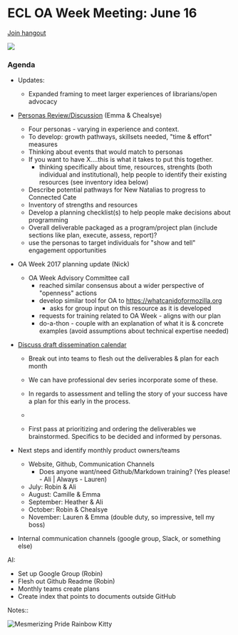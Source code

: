 # ECL OA Week Meeting: June 16
[Join hangout]( https://plus.google.com/hangouts/_/calendar/cmNoYW1waWV1eEBnbWFpbC5jb20.i2451vnf2a73pbtp5m22qns7ug?authuser=0)

![](https://media.giphy.com/media/a1vgU8dc1OR7W/giphy.gif)


### Agenda
* Updates: 
    * Expanded framing to meet larger experiences of librarians/open advocacy
* [Personas Review/Discussion](https://docs.google.com/document/d/1N-iknErmLFuDlymt7CNWLHdZRlkO_Wu6Qoo8_bse3fI/edit?usp=sharing) (Emma & Chealsye) 
    * Four personas - varying in experience and context. 
    * To develop: growth pathways, skillsets needed, "time & effort" measures
    * Thinking about events that would match to personas 
    * If you want to have X....this is what it takes to put this together.
        * thinking specifically about time, resources, strenghts (both individual and institutional), help people to identify their existing resources (see inventory idea below)
    * Describe potential pathways for New Natalias to progress to Connected Cate
    * Inventory of strengths and resources
    * Develop a planning checklist(s) to help people make decisions about programming
    * Overall deliverable packaged as a program/project plan (include sections like plan, execute, assess, report)?
    * use the personas to target individuals for "show and tell" engagement opportunities
* OA Week 2017 planning update (Nick)
    * OA Week Advisory Committee call
        * reached similar consensus about a wider perspective of "openness" actions
        * develop similar tool for OA to https://whatcanidoformozilla.org
            * asks for group input on this resource as it is developed
        * requests for training related to OA Week - aligns with our plan
        * do-a-thon - couple with an explanation of what it is & concrete examples (avoid assumptions about technical expertise needed)
* [Discuss draft dissemination calendar](https://github.com/sparcopen/ecl-oaweek/issues/8)
    * Break out into teams to flesh out the deliverables & plan for each month
    * We can have professional dev series incorporate some of these.
    * In regards to assessment and telling the story of your success have a plan for this early in the process.
    * 


    * First pass at prioritizing and ordering the deliverables we brainstormed.  Specifics to be decided and informed by personas.
* Next steps and identify monthly product owners/teams
    * Website, Github, Communication Channels
        * Does anyone want/need Github/Markdown training? (Yes please! - Ali | Always - Lauren)
    * July:  Robin & Ali
    * August: Camille & Emma 
    * September: Heather & Ali
    * October:  Robin & Chealsye
    * November: Lauren & Emma (double duty, so impressive, tell my boss)
    
* Internal communication channels (google group, Slack, or something else)

AI:  

* Set up Google Group (Robin)
* Flesh out Github Readme (Robin)
* Monthly teams create plans 
* Create index that points to documents outside GitHub



Notes::


![Mesmerizing Pride Rainbow Kitty](https://media.giphy.com/media/UmO1IuCwW14k/giphy.gif
)



